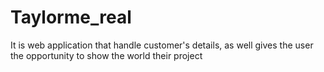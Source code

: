 # Taylorme_real
It is web application that handle customer's details, as well gives the user the opportunity to show the world their project
